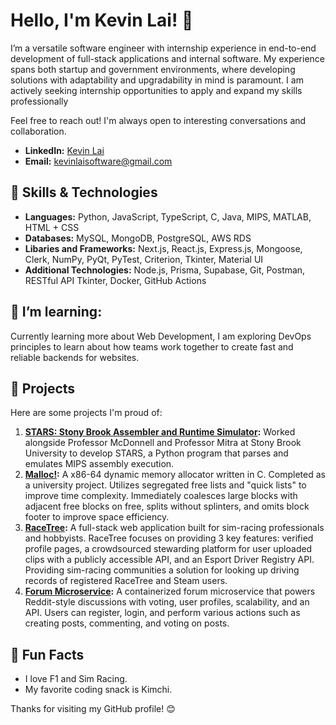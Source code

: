 # Hello, I'm Kevin Lai! 👋

I’m a versatile software engineer with internship experience in end-to-end development of full-stack applications and internal software. My
experience spans both startup and government environments, where developing solutions with adaptability and upgradability in mind is
paramount. I am actively seeking internship opportunities to apply and expand my skills professionally

Feel free to reach out! I'm always open to interesting conversations and collaboration.
- **LinkedIn:** [Kevin Lai](https://www.linkedin.com/in/kevinlaisoftware/)
- **Email:** [kevinlaisoftware@gmail.com](kevinlaisoftware@gmail.com)

## 🔧 Skills & Technologies

- **Languages:** Python, JavaScript, TypeScript, C, Java, MIPS, MATLAB, HTML + CSS
- **Databases:** MySQL, MongoDB, PostgreSQL, AWS RDS
- **Libaries and Frameworks:** Next.js, React.js, Express.js, Mongoose, Clerk, NumPy, PyQt, PyTest, Criterion, Tkinter, Material UI
- **Additional Technologies:** Node.js, Prisma, Supabase, Git, Postman, RESTful API Tkinter, Docker, GitHub Actions

## 🌱 I’m learning:

Currently learning more about Web Development, I am exploring DevOps principles to learn about how teams work together to create fast and reliable backends for websites.

## 🚀 Projects

Here are some projects I'm proud of:

1. **[STARS: Stony Brook Assembler and Runtime Simulator](https://github.com/sbustars/STARS):** Worked alongside Professor McDonnell and Professor Mitra at Stony Brook University to develop STARS, a Python program that parses and emulates MIPS assembly execution.
2. **[Malloc!](https://github.com/lai-kevin/Memory-Allocator):** A x86-64 dynamic memory allocator written in C. Completed as a university project. Utilizes segregated free lists and "quick lists" to improve time complexity. Immediately coalesces large blocks with adjacent free blocks on free, splits without splinters, and omits block footer to improve space efficiency.
3. **[RaceTree](https://github.com/lai-kevin/RaceTree-Production):** A full-stack web application built for sim-racing professionals and hobbyists. RaceTree focuses on providing 3 key features:
verified profile pages, a crowdsourced stewarding platform for user uploaded clips with a publicly accessible API, and an Esport
Driver Registry API. Providing sim-racing communities a solution for looking up driving records of registered RaceTree and
Steam users.
4. **[Forum Microservice](https://github.com/lai-kevin/Forum-Microservice):** A containerized forum microservice that powers Reddit-style discussions with voting, user profiles, scalability, and an API. Users can register, login, and perform various actions such as creating posts, commenting, and voting on posts.

## 🎉 Fun Facts

- I love F1 and Sim Racing.
- My favorite coding snack is Kimchi.

Thanks for visiting my GitHub profile! 😊
